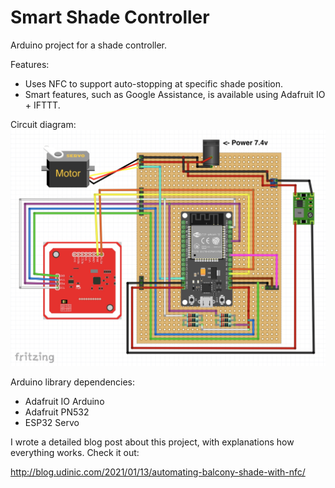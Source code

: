 # Smart Shade Controller

Arduino project for a shade controller. 

Features:
- Uses NFC to support auto-stopping at specific shade position.
- Smart features, such as Google Assistance, is available using Adafruit IO + IFTTT.

Circuit diagram:
[![img](/diagrams/diagram-final.jpg)](/diagrams/diagram-final.jpg)

Arduino library dependencies:
- Adafruit IO Arduino
- Adafruit PN532
- ESP32 Servo

I wrote a detailed blog post about this project, with explanations how everything works. Check it out:

http://blog.udinic.com/2021/01/13/automating-balcony-shade-with-nfc/